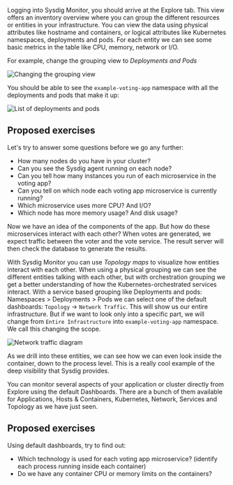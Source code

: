 Logging into Sysdig Monitor, you should arrive at the Explore tab.  This view offers an inventory overview where you can group the different resources or entities in your infrastructure.  You can view the data using physical attributes like hostname and containers, or logical attributes like Kubernetes namespaces, deployments and pods. For each entity we can see some basic metrics in the table like CPU, memory, network or I/O.

For example, change the grouping view to _Deployments and Pods_

![Changing the grouping view](/sysdig/scenarios/monitor-lab01/assets/image01.png)

You should be able to see the `example-voting-app` namespace with all the deployments and pods that make it up:

![List of deployments and pods](/sysdig/scenarios/monitor-lab01/assets/image02.png)

Proposed exercises
------------------

Let's try to answer some questions before we go any further:

- How many nodes do you have in your cluster?
- Can you see the Sysdig agent running on each node?
- Can you tell how many instances you run of each microservice in the voting app?
- Can you tell on which node each voting app microservice is currently running?
- Which microservice uses more CPU? And I/O?
- Which node has more memory usage? And disk usage?

Now we have an idea of the components of the app. But how do these microservices interact with each other? When votes are generated, we  expect traffic between the voter and the vote service. The result server will then check the database to generate the results.

With Sysdig Monitor you can use _Topology maps_ to visualize how entities interact with each other. When using a physical grouping we can see the different entities talking with each other, but with orchestration grouping we get a better understanding of how the Kubernetes-orchestrated services interact. With a service based grouping like Deployments and pods: Namespaces &gt; Deployments &gt; Pods we can select one of the default dashboards: `Topology` → `Network Traffic`. This will show us our entire infrastructure. But if we want to look only into a specific part, we will change from `Entire Infrastructure` into `example-voting-app` namespace. We call this changing the scope.

![Network traffic diagram](/sysdig/scenarios/monitor-lab01/assets/image03.png)

As we drill into these entities, we can see how we can even look inside the container, down to the process level. This is a really cool example of the deep visibility that Sysdig provides.

You can monitor several aspects of your application or cluster directly from Explore using the default Dashboards. There are a bunch of them available for Applications, Hosts & Containers, Kubernetes, Network, Services and Topology as we have just seen.

Proposed exercises
------------------

Using default dashboards, try to find out:

- Which technology is used for each voting app microservice? (identify each process running inside each container)
- Do we have any container CPU or memory limits on the containers?
